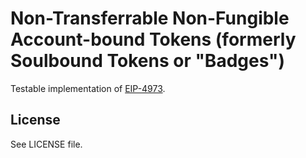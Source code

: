 # Non-Transferrable Non-Fungible Account-bound Tokens (formerly Soulbound Tokens or "Badges")

Testable implementation of
[EIP-4973](https://github.com/ethereum/EIPs/pull/4973).

## License

See LICENSE file.
